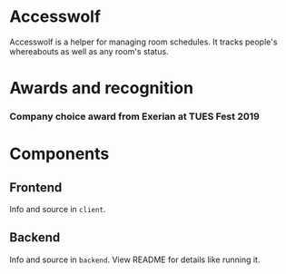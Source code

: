 # Accesswolf
Accesswolf is a helper for managing room schedules.     It tracks people's whereabouts as well as any room's status.  

# Awards and recognition
### Company choice award from <b>Exerian</b> at <b>TUES Fest 2019</b> 

# Components
## Frontend
Info and source in `client`.
## Backend
Info and source in `backend`. View README for details like running it.
